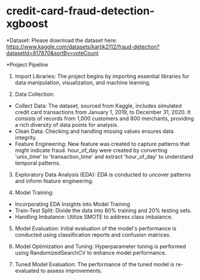 # credit-card-fraud-detection-xgboost

*Dataset: Please download the dataset here: https://www.kaggle.com/datasets/kartik2112/fraud-detection?datasetId=817870&sortBy=voteCount

*Project Pipeline
1. Import Libraries: The project begins by importing essential libraries for data manipulation, visualization, and machine learning.

2. Data Collection:
- Collect Data: The dataset, sourced from Kaggle, includes simulated credit card transactions from January 1, 2019, to December 31, 2020. It consists of records from 1,000 customers and 800 merchants, providing a rich diversity of data points for analysis.
- Clean Data: Checking and handling missing values ensures data integrity.
- Feature Engineering: New feature was created to capture patterns that might indicate fraud. hour_of_day were created by converting 'unix_time' to 'transaction_time' and extract 'hour_of_day' to understand temporal patterns.

3. Exploratory Data Analysis (EDA): EDA is conducted to uncover patterns and inform feature engineering.

4. Model Training:
- Incorporating EDA Insights into Model Training
- Train-Test Split: Divide the data into 80% training and 20% testing sets. 
- Handling Imbalance: Utilize SMOTE to address class imbalance.

5. Model Evaluation: Initial evaluation of the model's performance is conducted using classification reports and confusion matrices.

6. Model Optimization and Tuning: Hyperparameter tuning is performed using RandomizedSearchCV to enhance model performance.

7. Tuned Model Evaluation: The performance of the tuned model is re-evaluated to assess improvements.
